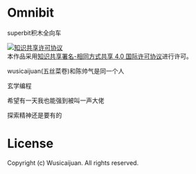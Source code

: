 # Omnibit
 superbit积木全向车
 
<a rel="license" href="http://creativecommons.org/licenses/by-sa/4.0/"><img alt="知识共享许可协议" style="border-width:0" src="https://i.creativecommons.org/l/by-sa/4.0/88x31.png" /></a><br />本作品采用<a rel="license" href="http://creativecommons.org/licenses/by-sa/4.0/">知识共享署名-相同方式共享 4.0 国际许可协议</a>进行许可。

  wusicaijuan(五丝菜卷)和陈帅气是同一个人
  
  玄学编程

  希望有一天我也能强到被叫一声大佬

  探索精神还是要有的
  
# License

  Copyright (c) Wusicaijuan. All rights reserved.
